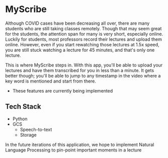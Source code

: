 # MyScribe

Although COVID cases have been decreasing all over, there are many students who are still taking classes remotely. Though that may seem great for the students, the attention span for many is very short, especially online. Luckily for students, most professors record their lectures and upload them online. However, even if you start rewatching those lectures at 1.5x speed, you are still stuck watching a lecture for 45 minutes, and that's only one lecture. 

This is where MyScribe steps in. With this app, you'll be able to upload your lectures and have them transcribed for you in less than a minute. It gets better though; you'll be able to jump to any timestamp in the video where a key word is mentioned and start from there.
* These features are currently being implemented

## Tech Stack
* Python
* GCS
  *   Speech-to-text
  *   Storage

In the future iterations of this application, we hope to implement Natural Language Processing to pin-point important moments in a lecture
